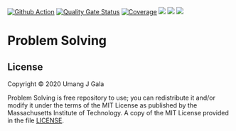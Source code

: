 [![Github Action](https://github.com/galaumang/problem-solving/workflows/build/badge.svg)](https://github.com/galaumang/problem-solving/actions)
[![Quality Gate Status](https://sonarcloud.io/api/project_badges/measure?project=com.directu%3Aproblem-solving&metric=alert_status)](https://sonarcloud.io/dashboard?id=com.directu%3Aproblem-solving)
[![Coverage](https://sonarcloud.io/api/project_badges/measure?project=com.directu%3Aproblem-solving&metric=coverage)](https://sonarcloud.io/dashboard?id=com.directu%3Aproblem-solving)
![](https://img.shields.io/github/license/direct-u/common?color=orange)
![](https://img.shields.io/github/repo-size/galaumang/problemsolving)
![](https://img.shields.io/badge/language-java-yellow.svg)

# Problem Solving

## License
Copyright &copy; 2020 Umang J Gala

Problem Solving is free repository to use; you can redistribute it and/or modify it under the 
terms of the MIT License as published by the Massachusetts Institute of Technology. A copy of 
the MIT License provided in the file [LICENSE](LICENSE).
